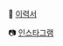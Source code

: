 📑 [이력서](https://drive.google.com/file/d/1awWuwHozpatwCfh70OKM8d4GmDOPPY9g/view?usp=sharing)

📷 [인스타그램](https://www.instagram.com/ssh10_16/)

